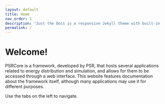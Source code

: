 ```yaml
---
layout: default
title: Home
nav_order: 1
description: "Just the Docs is a responsive Jekyll theme with built-in search that is easily customizable and hosted on GitHub Pages."
permalink: /
---
```


# Welcome!

PSRCore is a framework, developed by PSR, that hosts several applications related to energy distribution and simulation, and allows for them to be accessed through a web interface. This website features documentation about the framework itself, although many applications may use it for different purposes.

Use the tabs on the left to navigate.